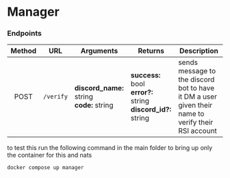 # Manager

### Endpoints

| Method | URL       | Arguments                                     | Returns                                                              | Description                                                                                        |
|:------:|-----------|-----------------------------------------------|----------------------------------------------------------------------|----------------------------------------------------------------------------------------------------|
|  POST  | `/verify` | **discord_name:** string<br/>**code:** string | **success:** bool<br/>**error?:** string<br/>**discord_id?:** string | sends message to the discord bot to have it DM a user given their name to verify their RSI account |

to test this run the following command in the main folder to bring up only the container for this and nats

```bash
docker compose up manager
```